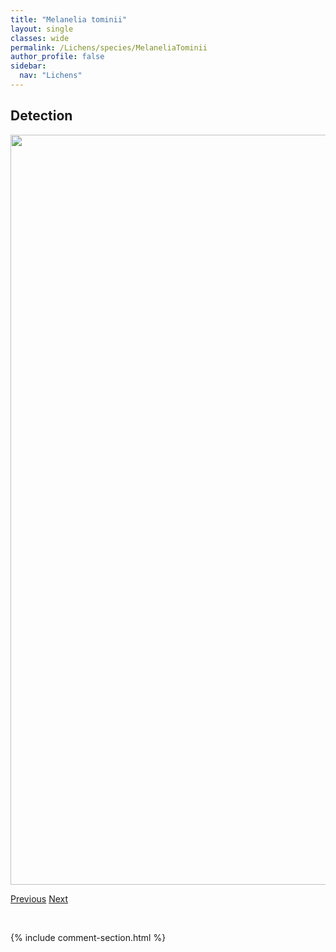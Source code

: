```yaml
---
title: "Melanelia tominii"
layout: single
classes: wide
permalink: /Lichens/species/MelaneliaTominii
author_profile: false
sidebar:
  nav: "Lichens"
---
```


<h2>Detection</h2>

<a href="https://drive.google.com/uc?export=view&id=1kX-_0ZLgdMFHbw9qit45Jsu0Q6BIB2KM">
<img src="https://drive.google.com/uc?export=view&id=1kX-_0ZLgdMFHbw9qit45Jsu0Q6BIB2KM" height = "1200" width = "800">
</a>


<a href="/DevelopmentWebsite/Lichens/species/MelaneliaStygia" class="pagination--pager" title="Melanelia stygia">Previous</a> <a href="/DevelopmentWebsite/Lichens/species/MelanelixiaAlbertana" class="pagination--pager" title="Melanelixia albertana">Next</a>

<p>&nbsp;</p>

{% include comment-section.html %}
